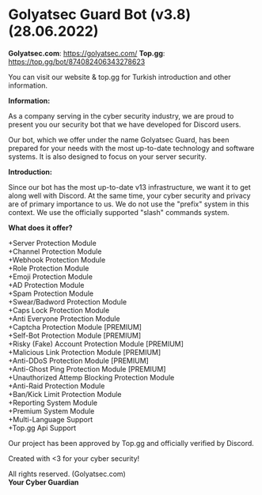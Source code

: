 # Golyatsec Guard Bot (v3.8) (28.06.2022)

<b>Golyatsec.com</b>: https://golyatsec.com/
<b>Top.gg</b>: https://top.gg/bot/874082406343278623

You can visit our website & top.gg for Turkish introduction and other information.

<b>Information:</b>

As a company serving in the cyber security industry, we are proud to present you our security bot that we have developed for Discord users.

Our bot, which we offer under the name Golyatsec Guard, has been prepared for your needs with the most up-to-date technology and software systems. It is also designed to focus on your server security.

<b>Introduction:</b>

Since our bot has the most up-to-date v13 infrastructure, we want it to get along well with Discord. At the same time, your cyber security and privacy are of primary importance to us. We do not use the "prefix" system in this context. We use the officially supported "slash" commands system.

<b>What does it offer?</b>

+Server Protection Module <br>
+Channel Protection Module <br>
+Webhook Protection Module <br>
+Role Protection Module <br>
+Emoji Protection Module <br>
+AD Protection Module <br>
+Spam Protection Module <br>
+Swear/Badword Protection Module <br>
+Caps Lock Protection Module <br>
+Anti Everyone Protection Module <br>
+Captcha Protection Module [PREMIUM] <br>
+Self-Bot Protection Module [PREMIUM] <br>
+Risky (Fake) Account Protection Module [PREMIUM] <br>
+Malicious Link Protection Module [PREMIUM] <br>
+Anti-DDoS Protection Module [PREMIUM] <br>
+Anti-Ghost Ping Protection Module [PREMIUM] <br>
+Unauthorized Attemp Blocking Protection Module <br>
+Anti-Raid Protection Module <br>
+Ban/Kick Limit Protection Module <br>
+Reporting System Module <br>
+Premium System Module <br>
+Multi-Language Support <br>
+Top.gg Api Support <br>

Our project has been approved by Top.gg and officially verified by Discord.

Created with <3 for your cyber security!

All rights reserved. (Golyatsec.com) <br>
<b>Your Cyber Guardian</b>
